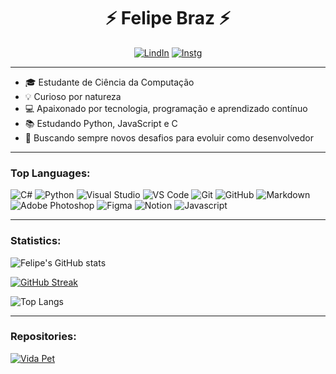 <h1 align='center' >⚡ Felipe Braz ⚡</h1> 

<div align='center'>

[![LindIn](https://img.shields.io/badge/LinkedIn-0077B5?style=for-the-badge&logo=linkedin&logoColor=white)](https://www.linkedin.com/in/felipecbraz/)
[![Instg](https://img.shields.io/badge/Instagram-E4405F?style=for-the-badge&logo=instagram&logoColor=white)](https://www.instagram.com/felipecbraz_)
</div>

---

- 🎓 Estudante de Ciência da Computação
- 💡 Curioso por natureza
- 💻 Apaixonado por tecnologia, programação e aprendizado contínuo
- 📚 Estudando Python, JavaScript e C
- 🚀 Buscando sempre novos desafios para evoluir como desenvolvedor

---

### Top Languages:

![C#](https://img.shields.io/badge/C%23-239120?style=for-the-badge&logo=c-sharp&logoColor=white)
![Python](https://img.shields.io/badge/Python-3776ab?style=for-the-badge&logo=python&logoColor=white)
![Visual Studio](https://img.shields.io/badge/Visual%20Studio-5C2D91?style=for-the-badge&logo=visual-studio&logoColor=white)
![VS Code](https://img.shields.io/badge/VS%20Code-007acc?style=for-the-badge&logo=visual-studio-code&logoColor=white)
![Git](https://img.shields.io/badge/Git-f05032?style=for-the-badge&logo=git&logoColor=white)
![GitHub](https://img.shields.io/badge/GitHub-181717?style=for-the-badge&logo=github&logoColor=white)
![Markdown](https://img.shields.io/badge/Markdown-000000?style=for-the-badge&logo=markdown&logoColor=white)
![Adobe Photoshop](https://img.shields.io/badge/Adobe%20Photoshop-31A8FF?style=for-the-badge&logo=adobe-photoshop&logoColor=white)
![Figma](https://img.shields.io/badge/Figma-F24E1E?style=for-the-badge&logo=figma&logoColor=white)
![Notion](https://img.shields.io/badge/Notion-000000?style=for-the-badge&logo=notion&logoColor=white)
![Javascript](https://img.shields.io/badge/Javascript-f7df1e?style=for-the-badge&logo=javascript&logoColor=white)

---

### Statistics:


![Felipe's GitHub stats](https://github-readme-stats.vercel.app/api?username=lipaocbraz&show_icons=true&theme=dark&title_color=9745F5&icon_color=9745F5&text_color=8B949E&bg_color=000000)

[![GitHub Streak](https://github-readme-streak-stats.herokuapp.com?user=Lipaocbraz&theme=midnight-purple&border_radius=6)](https://git.io/streak-stats)

![Top Langs](https://github-readme-stats.vercel.app/api/top-langs/?username=lipaocbraz&show_icons=true&theme=dark&title_color=9745F5&icon_color=9745F5&text_color=8B949E&bg_color=000000)

---

### Repositories:

[![Vida Pet](https://github-readme-stats.vercel.app/api/pin/?username=ArthurMatias57&repo=Projeto-FP-CESAR-Un.-2&title_color=9745F5&icon_color=9745F5&text_color=8B949E&bg_color=000000)](https://github.com/ArthurMatias57/Vida-pet.git)
